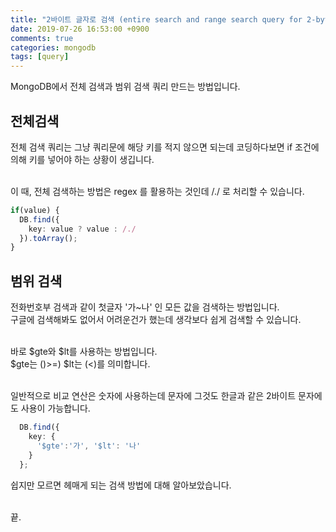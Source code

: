 ```yaml
---
title: "2바이트 글자로 검색 (entire search and range search query for 2-byte-letters)"
date: 2019-07-26 16:53:00 +0900
comments: true
categories: mongodb
tags: [query]
---
```



MongoDB에서 전체 검색과 범위 검색 쿼리 만드는 방법입니다.


## 전체검색
전체 검색 쿼리는 그냥 쿼리문에 해당 키를 적지 않으면 되는데 코딩하다보면 if 조건에 의해 키를 넣어야 하는 상황이 생깁니다. <br><br>

이 때, 전체 검색하는 방법은 regex 를 활용하는 것인데 /./ 로 처리할 수 있습니다.

```ts
if(value) {
  DB.find({
    key: value ? value : /./
  }).toArray();
}
```

## 범위 검색

전화번호부 검색과 같이 첫글자 '가~나' 인 모든 값을 검색하는 방법입니다.<br>
구글에 검색해봐도 없어서 어려운건가 했는데 생각보다 쉽게 검색할 수 있습니다.<br><br>

바로 $gte와 $lt를 사용하는 방법입니다.<br>
$gte는 ()>=) $lt는 (<)를 의미합니다. <br><br>

일반적으로 비교 연산은 숫자에 사용하는데 문자에 그것도 한글과 같은 2바이트 문자에도 사용이 가능합니다.


```ts
  DB.find({
    key: {
      '$gte':'가', '$lt': '나'
    }
  };
```  
  
쉽지만 모르면 헤매게 되는 검색 방법에 대해 알아보았습니다.<br><br>

끝.
